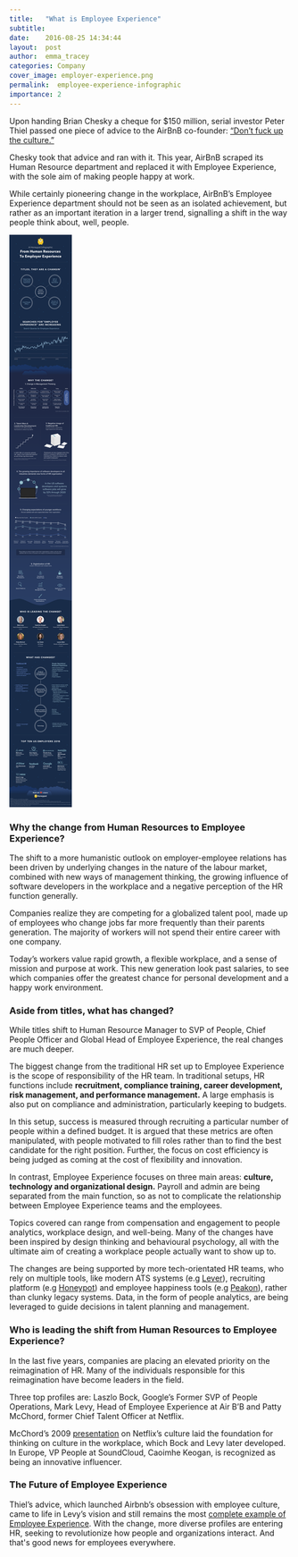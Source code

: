 ```yaml
---
title:   "What is Employee Experience"
subtitle:
date:    2016-08-25 14:34:44
layout:  post
author:  emma_tracey
categories: Company
cover_image: employer-experience.png
permalink:  employee-experience-infographic
importance: 2
---
```



Upon handing Brian Chesky  a cheque for $150 million, serial investor Peter Thiel passed one piece of advice to the AirBnB co-founder: [“Don’t fuck up the culture.”](https://medium.com/@bchesky/dont-fuck-up-the-culture-597cde9ee9d4#.1w643s796) 

Chesky took  that advice and ran with it. This year, AirBnB scraped its Human Resource department and replaced it with Employee Experience, with the sole aim of making people happy at work. 

<!--more--> 

While certainly pioneering change in the workplace, AirBnB’s Employee Experience department should not be seen as an isolated achievement, but rather as an important iteration in a larger trend, signalling a shift in the way people think about, well, people. 



![employee-experience-infographic](/assets/images/what-is-employee-experience-infographic.png)


### Why the change from Human Resources to Employee Experience?

The shift to a more humanistic outlook on employer-employee relations has been driven by underlying changes in the nature of the labour market, combined with new ways of management thinking, the growing influence of software developers in the workplace and a negative perception of the HR function generally. 

Companies realize they are competing for a globalized talent pool, made up of  employees who change jobs far more frequently than their parents generation. The majority of workers will not spend their entire career with one company.  

Today’s workers value rapid growth, a flexible workplace, and a sense of mission and purpose at work. This new generation look past salaries, to see which companies offer the greatest chance for personal development and a happy work environment. 

### Aside from titles, what has changed?

While titles shift to Human Resource Manager to SVP of People, Chief People Officer and  Global Head of Employee Experience, the real changes are much deeper.  

The biggest change from the traditional HR set up to Employee Experience is the scope of responsibility of the HR team. In traditional setups,  HR functions include **recruitment, compliance training, career development, risk management, and performance management.** A large emphasis is also put on compliance and administration, particularly keeping to budgets.  

In this setup, success is measured through recruiting a particular number of people within a defined budget. It is argued that these metrics are often manipulated, with people motivated to fill roles rather than to find the best candidate for the right position. Further, the focus on cost efficiency is being judged as coming at the cost of flexibility and innovation. 

In contrast, Employee Experience focuses on three main areas: **culture, technology and organizational design.** Payroll and admin are being separated from the main function, so as not to complicate the relationship between Employee Experience teams and the employees. 

Topics covered can range from compensation and engagement to people analytics, workplace design, and well-being.  Many of the changes have been inspired by design thinking and behavioural psychology, all with the ultimate aim of creating a workplace people actually want to show up to. 

The changes are being supported by more tech-orientated HR teams, who rely on multiple tools, like modern ATS systems (e.g [Lever](https://www.lever.co/)), recruiting platform (e.g [Honeypot](https://www.honeypot.io/pages/for_employers?utm_source=EX)) and employee happiness tools (e.g [Peakon]( https://peakon.com/)), rather than clunky legacy systems. Data, in the form of people analytics, are being leveraged to guide decisions in talent planning and management. 

### Who is leading the shift from Human Resources to Employee Experience? 

In the last five years, companies are placing an elevated priority on the reimagination of HR.  Many of the individuals responsible for this reimagination have become leaders in the field. 

Three top profiles are:  Laszlo Bock, Google’s Former SVP of People Operations, Mark Levy, Head of Employee Experience at Air B’B and Patty McChord, former Chief Talent Officer at Netflix. 

McChord’s 2009 [presentation]( http://www.slideshare.net/reed2001/culture-1798664) on Netflix’s culture laid the foundation for thinking on culture in the workplace, which Bock and Levy later developed. In Europe, VP People at SoundCloud, Caoimhe Keogan, is recognized as being an innovative influencer. 

### The Future of Employee Experience

Thiel’s advice, which launched Airbnb’s obsession with employee culture, came to life in Levy’s vision and still remains the most [complete example of Employee Experience](http://www.forbes.com/sites/jeannemeister/2015/07/21/airbnbs-chief-human-resource-officer-becomes-chief-employee-experience-officer/3/#620e80862b68). With the change, more diverse profiles are entering HR, seeking to revolutionize how people and organizations interact. And that's good news for employees everywhere. 
